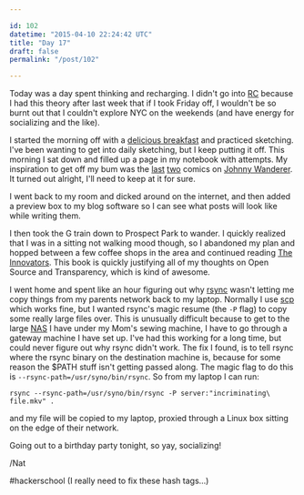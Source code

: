 ```yaml
---

id: 102
datetime: "2015-04-10 22:24:42 UTC"
title: "Day 17"
draft: false
permalink: "/post/102"

---
```


Today was a day spent thinking and recharging. I didn't go into [RC](https://www.recurse.com/) because I had this theory after last week that if I took Friday off, I wouldn't be so burnt out that I couldn't explore NYC on the weekends (and have energy for socializing and the like).
 
I started the morning off with a [delicious breakfast](https://www.flickr.com/photos/icco/17099464795/) and practiced sketching. I've been wanting to get into daily sketching, but I keep putting it off. This morning I sat down and filled up a page in my notebook with attempts. My inspiration to get off my bum was the [last](http://www.johnnywander.com/comics/639) [two](https://web.archive.org/web/20250116113346/https://johnnywander.com/comics/640) comics on [Johnny Wanderer](http://www.johnnywander.com/). It turned out alright, I'll need to keep at it for sure.
 
I went back to my room and dicked around on the internet, and then added a preview box to my blog software so I can see what posts will look like while writing them.

I then took the G train down to Prospect Park to wander. I quickly realized that I was in a sitting not walking mood though, so I abandoned my plan and hopped between a few coffee shops in the area and continued reading [The Innovators](https://www.goodreads.com/book/show/21856367-the-innovators). This book is quickly justifying all of my thoughts on Open Source and Transparency, which is kind of awesome.

I went home and spent like an hour figuring out why [rsync](https://en.wikipedia.org/wiki/Rsync) wasn't letting me copy things from my parents network back to my laptop. Normally I use [scp](https://en.wikipedia.org/wiki/Secure_copy) which works fine, but I wanted rsync's magic resume (the `-P` flag) to copy some really large files over. This is unusually difficult because to get to the large [NAS](https://en.wikipedia.org/wiki/Network-attached_storage) I have under my Mom's sewing machine, I have to go through a gateway machine I have set up. I've had this working for a long time, but could never figure out why rsync didn't work. The fix I found, is to tell rsync where the rsync binary on the destination machine is, because for some reason the $PATH stuff isn't getting passed along. The magic flag to do this is `--rsync-path=/usr/syno/bin/rsync`. So from my laptop I can run:  

```
rsync --rsync-path=/usr/syno/bin/rsync -P server:"incriminating\ file.mkv" .
``` 

and my file will be copied to my laptop, proxied through a Linux box sitting on the edge of their network.

Going out to a birthday party tonight, so yay, socializing!

/Nat

#hackerschool (I really need to fix these hash tags...)

